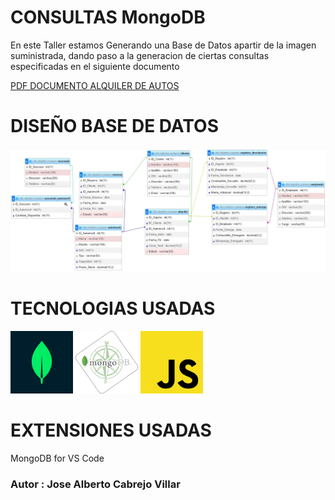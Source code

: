 # CONSULTAS MongoDB

En este Taller estamos Generando una Base de Datos apartir de la imagen suministrada,
dando paso a la generacion de ciertas consultas especificadas en el siguiente documento 

[PDF DOCUMENTO ALQUILER DE AUTOS](docs/Alquiler_de_Autos.pdf)

# DISEÑO BASE DE DATOS

<img src="./img/f0a1e19f-3e39-4a35-83b8-6b9fce05d285.jpeg">

# TECNOLOGIAS USADAS

<div>
<img src="./img/GFz_P-5e_400x400.png" alt="MySQL Logo" width="100">
<img src="./img/mongodb-compass.png" alt="MySQL Logo" width="100">
<img src="./img/Unofficial_JavaScript_logo_2.svg.png" alt="MySQL Logo" width="100">
</div>

# EXTENSIONES USADAS

MongoDB for VS Code

### Autor : Jose Alberto Cabrejo Villar